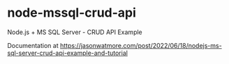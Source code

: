 # node-mssql-crud-api

Node.js + MS SQL Server - CRUD API Example

Documentation at https://jasonwatmore.com/post/2022/06/18/nodejs-ms-sql-server-crud-api-example-and-tutorial